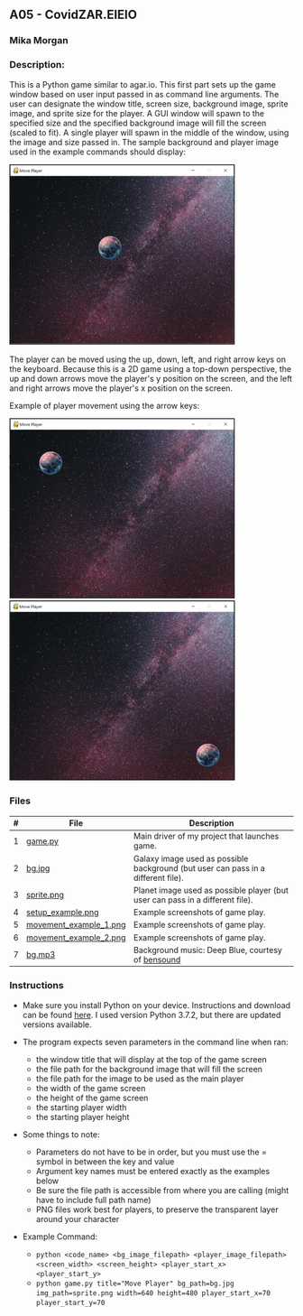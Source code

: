 ## A05 - CovidZAR.EIEIO
### Mika Morgan
### Description:

This is a Python game similar to agar.io. This first part sets up the game window based on user input passed in as command line arguments. The user can designate the window title, screen size, background image, sprite image, and sprite size for the player. A GUI window will spawn to the specified size and the specified background image will fill the screen (scaled to fit). A single player will spawn in the middle of the window, using the image and size passed in. The sample background and player image used in the example commands should display:

<img src="setup_example.png" width="400">

The player can be moved using the up, down, left, and right arrow keys on the keyboard. Because this is a 2D game using a top-down perspective, the up and down arrows move the player's y position on the screen, and the left and right arrows move the player's x position on the screen.

Example of player movement using the arrow keys:

<img src="movement_example_1.png" width="400">
<img src="movement_example_2.png" width="400">

### Files

|   #   | File            | Description                                        |
| :---: | --------------- | -------------------------------------------------- |
|   1   | [game.py](game.py)         | Main driver of my project that launches game.      |
|   2   | [bg.jpg](bg.jpg)           | Galaxy image used as possible background (but user can pass in a different file).     |
|   3   | [sprite.png](sprite.png)         | Planet image used as possible player (but user can pass in a different file).      |
|   4   | [setup_example.png](setup_example.png)         | Example screenshots of game play.      |
|   5   | [movement_example_1.png](movement_example_1.png)         | Example screenshots of game play.      |
|   6   | [movement_example_2.png](movement_example_2.png)         | Example screenshots of game play.      |
|   7   | [bg.mp3](bg.mp3)         | Background music: Deep Blue, courtesy of [bensound](https://www.bensound.com)     |


### Instructions

- Make sure you install Python on your device. Instructions and download can be found [here](https://www.python.org/downloads/). I used version Python 3.7.2, but there are updated versions available.
  
- The program expects seven parameters in the command line when ran:
  - the window title that will display at the top of the game screen
  - the file path for the background image that will fill the screen
  - the file path for the image to be used as the main player
  - the width of the game screen
  - the height of the game screen
  - the starting player width
  - the starting player height

- Some things to note:
  - Parameters do not have to be in order, but you must use the = symbol in between the key and value
  - Argument key names must be entered exactly as the examples below
  - Be sure the file path is accessible from where you are calling (might have to include full path name)
  - PNG files work best for players, to preserve the transparent layer around your character

- Example Command:
    - `python <code_name> <bg_image_filepath> <player_image_filepath> <screen_width> <screen_height> <player_start_x> <player_start_y>`
    - `python game.py title="Move Player" bg_path=bg.jpg img_path=sprite.png width=640 height=480 player_start_x=70 player_start_y=70`